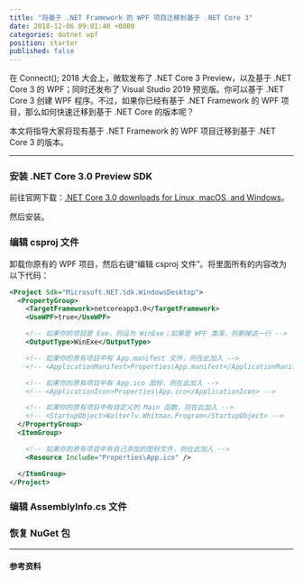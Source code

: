 ```yaml
---
title: "将基于 .NET Framework 的 WPF 项目迁移到基于 .NET Core 3"
date: 2018-12-06 09:01:48 +0800
categories: dotnet wpf
position: starter
published: false
---
```


在 Connect(); 2018 大会上，微软发布了 .NET Core 3 Preview，以及基于 .NET Core 3 的 WPF；同时还发布了 Visual Studio 2019 预览版。你可以基于 .NET Core 3 创建 WPF 程序。不过，如果你已经有基于 .NET Framework 的 WPF 项目，那么如何快速迁移到基于 .NET Core 的版本呢？

本文将指导大家将现有基于 .NET Framework 的 WPF 项目迁移到基于 .NET Core 3 的版本。

---

<div id="toc"></div>

### 安装 .NET Core 3.0 Preview SDK

前往官网下载：[.NET Core 3.0 downloads for Linux, macOS, and Windows](https://dotnet.microsoft.com/download/dotnet-core/3.0)。

然后安装。

### 编辑 csproj 文件

卸载你原有的 WPF 项目，然后右键“编辑 csproj 文件”。将里面所有的内容改为以下代码：

```xml
<Project Sdk="Microsoft.NET.Sdk.WindowsDesktop">
  <PropertyGroup>
    <TargetFramework>netcoreapp3.0</TargetFramework>
    <UseWPF>true</UseWPF>

    <!-- 如果你的项目是 Exe，则设为 WinExe；如果是 WPF 类库，则删掉这一行 -->
    <OutputType>WinExe</OutputType>

    <!-- 如果你的原有项目中有 App.manifest 文件，则在此加入 -->
    <!-- <ApplicationManifest>Properties\App.manifest</ApplicationManifest> -->

    <!-- 如果你的原有项目中有 App.ico 图标，则在此加入 -->
    <!-- <ApplicationIcon>Properties\App.ico</ApplicationIcon> -->

    <!-- 如果你的原有项目中有自定义的 Main 函数，则在此加入 -->
    <!-- <StartupObject>Walterlv.Whitman.Program</StartupObject> -->
  </PropertyGroup>
  <ItemGroup>

    <!-- 如果你的原有项目中有自己添加的图标文件，则在此加入 -->
    <Resource Include="Properties\App.ico" />

  </ItemGroup>
</Project>
```

### 编辑 AssemblyInfo.cs 文件

### 恢复 NuGet 包

---

#### 参考资料
